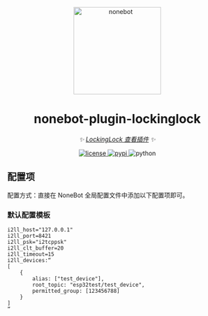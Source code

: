 <!-- markdownlint-disable MD033 MD036 MD041 -->

<p align="center">
  <a href="https://v2.nonebot.dev/"><img src="https://v2.nonebot.dev/logo.png" width="200" height="200" alt="nonebot"></a>
</p>

<div align="center">

# nonebot-plugin-lockinglock

_✨ [LockingLock 查看插件](https://github.com/i2cy/Nonebot-Plugin-LockingLock) ✨_

</div>

<p align="center">
  <a href="https://github.com/i2cy/Nonebot-Plugin-LockingLock/master/LICENSE">
    <img src="https://img.shields.io/github/license/i2cy/Nonebot-Plugin-LockingLock.svg" alt="license">
  </a>
  <a href="https://pypi.python.org/pypi/nonebot-plugin-lockinglock">
    <img src="https://img.shields.io/pypi/v/nonebot-plugin-lockinglock.svg" alt="pypi">
  </a>
  <img src="https://img.shields.io/badge/python-3.7+-blue.svg" alt="python">
</p>

## 配置项

配置方式：直接在 NoneBot 全局配置文件中添加以下配置项即可。

### 默认配置模板
    i2ll_host="127.0.0.1"
    i2ll_port=8421
    i2ll_psk="i2tcppsk"
    i2ll_clt_buffer=20
    i2ll_timeout=15
    i2ll_devices:“
    [
        {
            alias: ["test_device"],
            root_topic: "esp32test/test_device",
            permitted_group: [123456788]
        }
    ]
    ”